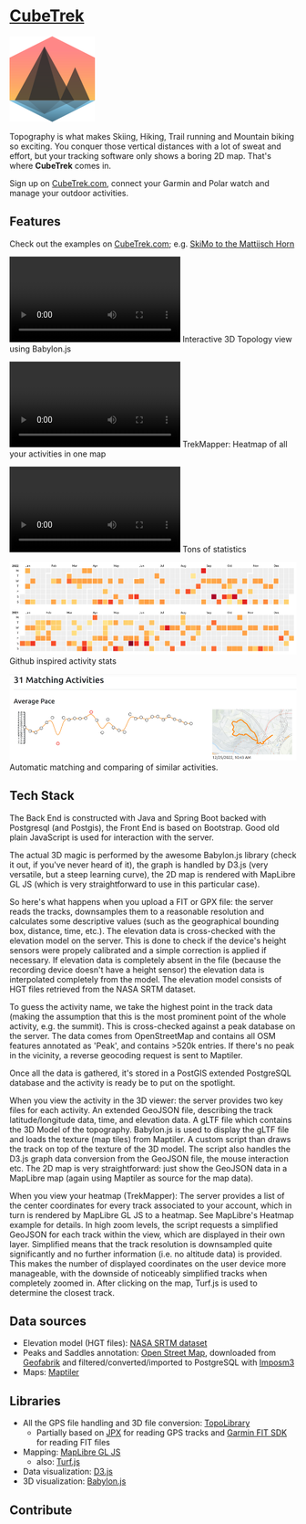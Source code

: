 # [CubeTrek](https://cubetrek.com)
![CubeTrek Logo](src/main/resources/static/assets/logo.png)

Topography is what makes Skiing, Hiking, Trail running and Mountain biking so exciting. You conquer those vertical distances with a lot of sweat and effort, but your tracking software only shows a boring 2D map.
That's where **CubeTrek** comes in.

Sign up on [CubeTrek.com](https://cubetrek.com), connect your Garmin and Polar watch and manage your outdoor activities.

## Features
Check out the examples on [CubeTrek.com](https://cubetrek.com); e.g. [SkiMo to the Mattijsch Horn](https://cubetrek.com/view/4967)

![Rotating Topology](src/main/resources/static/assets/pics/rotating5.mp4)
Interactive 3D Topology view using Babylon.js

![TrekMapper](src/main/resources/static/assets/pics/trekmapper2.mp4)
TrekMapper: Heatmap of all your activities in one map

![Statistics](src/main/resources/static/assets/index_bargraph.mp4)
Tons of statistics

![Yearly activities](src/main/resources/static/assets/index_heatmap.png)
Github inspired activity stats

![Matching activities](src/main/resources/static/assets/index_matchingactivities.png)
Automatic matching and comparing of similar activities.

## Tech Stack
The Back End is constructed with Java and Spring Boot backed with Postgresql (and Postgis), the Front End is based on Bootstrap. Good old plain JavaScript is used for interaction with the server.

The actual 3D magic is performed by the awesome Babylon.js library (check it out, if you've never heard of it), the graph is handled by D3.js (very versatile, but a steep learning curve), the 2D map is rendered with MapLibre GL JS (which is very straightforward to use in this particular case).

So here's what happens when you upload a FIT or GPX file: the server reads the tracks, downsamples them to a reasonable resolution and calculates some descriptive values (such as the geographical bounding box, distance, time, etc.).
The elevation data is cross-checked with the elevation model on the server. This is done to check if the device's height sensors were propely calibrated and a simple correction is applied if necessary. If elevation data is completely absent in the file (because the recording device doesn't have a height sensor) the elevation data is interpolated completely from the model.
The elevation model consists of HGT files retrieved from the NASA SRTM dataset.

To guess the activity name, we take the highest point in the track data (making the assumption that this is the most prominent point of the whole activity, e.g. the summit). This is cross-checked against a peak database on the server. The data comes from OpenStreetMap and contains all OSM features annotated as 'Peak', and contains >520k entries.
If there's no peak in the vicinity, a reverse geocoding request is sent to Maptiler.

Once all the data is gathered, it's stored in a PostGIS extended PostgreSQL database and the activity is ready be to put on the spotlight.

When you view the activity in the 3D viewer: the server provides two key files for each activity. An extended GeoJSON file, describing the track latitude/longitude data, time, and elevation data. A gLTF file which contains the 3D Model of the topography. Babylon.js is used to display the gLTF file and loads the texture (map tiles) from Maptiler.
A custom script than draws the track on top of the texture of the 3D model.
The script also handles the D3.js graph data conversion from the GeoJSON file, the mouse interaction etc.
The 2D map is very straightforward: just show the GeoJSON data in a MapLibre map (again using Maptiler as source for the map data).

When you view your heatmap (TrekMapper): The server provides a list of the center coordinates for every track associated to your account, which in turn is rendered by MapLibre GL JS to a heatmap. See MapLibre's Heatmap example for details.
In high zoom levels, the script requests a simplified GeoJSON for each track within the view, which are displayed in their own layer. Simplified means that the track resolution is downsampled quite significantly and no further information (i.e. no altitude data) is provided.
This makes the number of displayed coordinates on the user device more manageable, with the downside of noticeably simplified tracks when completely zoomed in.
After clicking on the map, Turf.js is used to determine the closest track. 

## Data sources
- Elevation model (HGT files): [NASA SRTM dataset](https://lpdaac.usgs.gov/products/srtmgl1v003/)
- Peaks and Saddles annotation: [Open Street Map](https://www.openstreetmap.org/), downloaded from [Geofabrik](http://download.geofabrik.de/) and filtered/converted/imported to PostgreSQL with [Imposm3](https://github.com/omniscale/imposm3)
- Maps: [Maptiler](https://www.maptiler.com/)

## Libraries
- All the GPS file handling and 3D file conversion: [TopoLibrary](https://github.com/r-follador/TopoLibrary)
  - Partially based on [JPX](https://github.com/jenetics/jpx) for reading GPS tracks and [Garmin FIT SDK](https://developer.garmin.com/fit/overview/) for reading FIT files
- Mapping: [MapLibre GL JS](https://maplibre.org/)
  - also: [Turf.js](https://turfjs.org/)
- Data visualization: [D3.js](https://d3js.org/)
- 3D visualization: [Babylon.js](https://www.babylonjs.com/)

## Contribute
